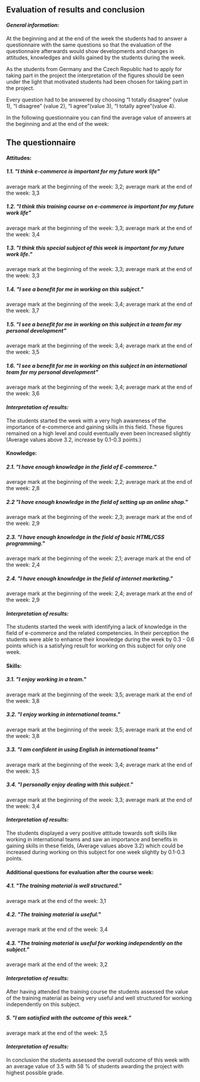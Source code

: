 ## Evaluation of results and conclusion

#### _**General information:**_

At the beginning and at the end of the week the students had to answer a questionnaire with the same questions so that the evaluation of the questionnaire afterwards would show developments and changes in attitudes, knowledges and skills gained by the students during the week.

As the students from Germany and the Czech Republic had to apply for taking part in the project the interpretation of the figures should be seen under the light that motivated students had been chosen for taking part in the project.

Every question had to be answered by choosing “I totally disagree” \(value 1\), “I disagree” \(value 2\), “I agree”\(value 3\), “I totally agree”\(value 4\).

In the following questionnaire you can find the average value of answers at the beginning and at the end of the week:

## The questionnaire

#### **Attitudes:**

##### 1.1. "I think e-commerce is important for my future work life"

average mark at the beginning of the week: 3,2; average mark at the end of the week: 3,3

##### 1.2. "I think this training course on e-commerce is important for my future work life"

average mark at the beginning of the week: 3,3; average mark at the end of the week: 3,4

##### 1.3. "I think this special subject of this week is important for my future work life."

average mark at the beginning of the week: 3,3; average mark at the end of the week: 3,3

##### 1.4. "I see a benefit for me in working on this subject."

average mark at the beginning of the week: 3,4; average mark at the end of the week: 3,7

##### 1.5. "I see a benefit for me in working on this subject in a team for my personal development"

average mark at the beginning of the week: 3,4; average mark at the end of the week: 3,5

##### 1.6. "I see a benefit for me in working on this subject in an international team for my personal development"

average mark at the beginning of the week: 3,4; average mark at the end of the week: 3,6

#### _Interpretation of results:_

The students started the week with a very high awareness of the importance of e-commerce and gaining skills in this field. These figures remained on a high level and could eventually even been increased slightly \(Average values above 3.2, increase by 0.1-0.3 points.\)

#### **Knowledge:**

##### 2.1. "I have enough knowledge in the field of E-commerce."

average mark at the beginning of the week: 2,2; average mark at the end of the week: 2,8

##### 2.2 "I have enough knowledge in the field of setting up an online shop."

average mark at the beginning of the week: 2,3; average mark at the end of the week: 2,9

##### 2.3. "I have enough knowledge in the field of basic HTML/CSS programming."

average mark at the beginning of the week: 2,1; average mark at the end of the week: 2,4

##### 2.4. "I have enough knowledge in the field of internet marketing."

average mark at the beginning of the week: 2,4; average mark at the end of the week: 2,9

#### _Interpretation of results:_

The students started the week with identifying a lack of knowledge in the field of e-commerce and the related competencies. In their perception the students were able to enhance their knowledge during the week by 0.3 - 0.6 points which is a satisfying result for working on this subject for only one week.

#### Skills:

##### 3.1. "I enjoy working in a team."

average mark at the beginning of the week: 3,5; average mark at the end of the week: 3,8

##### 3.2. "I enjoy working in international teams."

average mark at the beginning of the week: 3,5; average mark at the end of the week: 3,8

##### 3.3. "I am confident in using English in international teams"

average mark at the beginning of the week: 3,4; average mark at the end of the week: 3,5

##### 3.4. "I personally enjoy dealing with this subject."

average mark at the beginning of the week: 3,3; average mark at the end of the week: 3,4

#### _Interpretation of results:_

The students displayed a very positive attitude towards soft skills like working in international teams and saw an importance and benefits in gaining skills in these fields, \(Average values above 3.2\) which could be increased during working on this subject for one week slightly by 0.1-0.3 points.

#### Additional questions for evaluation after the course week:

##### 4.1. "The training material is well structured."

average mark at the end of the week: 3,1

##### 4.2. "The training material is useful."

average mark at the end of the week: 3,4

##### 4.3. "The training material is useful for working independently on the subject."

average mark at the end of the week: 3,2

#### _Interpretation of results:_

After having attended the training course the students assessed the value of the training material as being very useful and well structured for working independently on this subject.

##### 5. "I am satisfied with the outcome of this week."

average mark at the end of the week: 3,5

#### _Interpretation of results:_

In conclusion the students assessed the overall outcome of this week with an average value of 3.5 with 58 % of students awarding the project with highest possible grade.

#### 



